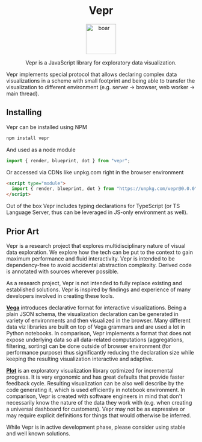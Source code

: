 <div align="center">
<h1>Vepr</h1>
<a href="https://emojipedia.org/boar/">
<img height="80" width="80" alt="boar" src="https://emojipedia-us.s3.dualstack.us-west-1.amazonaws.com/thumbs/240/apple/325/boar_1f417.png" />
</a>
<p>Vepr is a JavaScript library for exploratory data visualization.</p>
</div>

Vepr implements special protocol that allows declaring complex data visualizations in a scheme with
small footprint and being able to transfer the visualization to different environment (e.g. server →
browser, web worker → main thread).

## Installing

Vepr can be installed using NPM

```sh
npm install vepr
```

And used as a node module

```js
import { render, blueprint, dot } from "vepr";
```

Or accessed via CDNs like unpkg.com right in the browser environment

```html
<script type="module">
  import { render, blueprint, dot } from "https://unpkg.com/vepr@0.0.0";
</script>
```

Out of the box Vepr includes typing declarations for TypeScript (or TS Language Server, thus can be
leveraged in JS-only environment as well).

## Prior Art

Vepr is a research project that explores multidisciplinary nature of visual data exploration. We
explore how the tech can be put to the context to gain maximum performance and fluid interactivity.
Vepr is intended to be dependency-free to avoid accidental abstraction complexity. Derived code is
annotated with sources wherever possible.

As a research project, Vepr is not intended to fully replace existing and established solutions.
Vepr is inspired by findings and experience of many developers involved in creating these tools.

**[Vega](https://github.com/vega/vega)** introduces declarative format for interactive
visualizations. Being a plain JSON schema, the visualization declaration can be generated in variety
of environments and then visualized in the browser. Many different data viz libraries are built on
top of Vega grammars and are used a lot in Python notebooks. In comparison, Vepr implements a format
that does not expose underlying data so all data-related computations (aggregations, filtering,
sorting) can be done outside of browser environment (for performance purpose) thus significantly
reducing the declaration size while keeping the resulting visualization interactive and adaptive.

**[Plot](https://github.com/observablehq/plot)** is an exploratory visualization library optimized
for incremental progress. It is very ergonomic and has great defaults that provide faster feedback
cycle. Resulting visualization can be also well describe by the code generating it, which is used
efficiently in notebook environment. In comparison, Vepr is created with software engineers in mind
that don't necessarily know the nature of the data they work with (e.g. when creating a universal
dashboard for customers). Vepr may not be as expressive or may require explicit definitions for
things that would otherwise be inferred.

While Vepr is in active development phase, please consider using stable and well known solutions.
